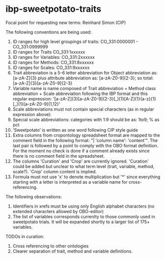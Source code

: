 # ibp-sweetpotato-traits

Focal point for requesting new terms: Reinhard Simon (CIP)

The following conventions are being used:

1. ID ranges for high level groupings of traits: CO_331:0000001 - CO_331:0999999
2. ID ranges for Traits     CO_331:1xxxxxx
3. ID ranges for Variables: CO_331:2xxxxxx
4. ID ranges for Methods:   CO_331:8xxxxxx
5. ID ranges for Scales:    CO_331:9xxxxxx
6. Trait abbreviation is a 5-6 letter abbreviation for Object abbreviation as: [a-zA-Z]{3} plus attribute abbreviation as: [a-zA-Z0-9]{2-3}; so total: [a-zA-Z]{3}[a-zA-Z0-9]{2-3}
7. Variable name is name composed of Trait abbreviation + Method class abbreviation + Scale abbreviation following the IBP format and this regular expression: '[a-zA-Z]{3}[a-zA-Z0-9]{2-3}[\_]{1}[A-Z]{1}{a-z}{1}[\_]{1}[a-zA-Z0-9]{1,12}'
8. Scale abbreviations must not contain special characters (as in regular expression above):
9. Special scale abbreviations: categories with 1:9 should be as: 1to9; % as pct
10. ‘Sweetpotato’ is written as one word following CIP style guide
11. Extra columns from cropontology spreadsheet format are mapped to the comment field in the following format: "| 'column name': 'content'". The last pair is followed by a point to comply with the OBO format definition. For the moment no check is done if a comment already exists since there is no comment field in the spreadsheet.
12. The columns 'Curation' and 'Crop' are currently ignored. 'Curation' could be added but unclear to what term level (trait, variable, method, scale?). 'Crop' column content is implied.
13. Formula must not use 'x' to denote multiplication but '*' since everything starting with a letter is interpreted as a variable name for cross-referencing.


The following observations:

1. Identifiers in xrefs must be using only English alphabet characters (no extended characters allowed by OBO-editor)
2. The list of variables corresponds currenlty to those commonly used in sweetpotato trials. It will be expanded shortly to a larger list of 175+ variables.

TODOs in curation:

1. Cross referencing to other ontologies
2. Clearer separation of trait, method and variable definitions.


